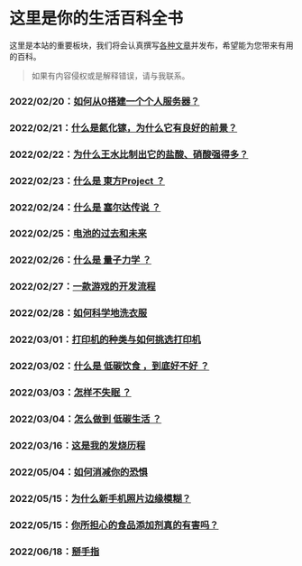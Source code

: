 # 这里是你的生活百科全书

这里是本站的重要板块，我们将会认真撰写<u>各种文章</u>并发布，希望能为您带来有用的百科。

> 如果有内容侵权或是解释错误，请与我联系。



### 2022/02/20：[如何从0搭建一个个人服务器？](/popularization/20220220.html)

### 2022/02/21：[什么是氮化镓，为什么它有良好的前景？](/popularization/20220221.html)

### 2022/02/22：[为什么王水比制出它的盐酸、硝酸强得多？](/popularization/20220222.html)

### 2022/02/23：[什么是 東方Project ？](/popularization/20220223.html)

### 2022/02/24：[什么是 塞尔达传说 ？](/popularization/20220224.html)

### 2022/02/25：[电池的过去和未来](/popularization/20220225.html)

### 2022/02/26：[什么是 量子力学 ？](/popularization/20220226.html)

### 2022/02/27：[一款游戏的开发流程](/popularization/20220227.html)

### 2022/02/28：[如何科学地洗衣服](/popularization/20220228.html)

### 2022/03/01：[打印机的种类与如何挑选打印机](/popularization/20220301.html)

### 2022/03/02：[什么是 低碳饮食 ，到底好不好 ？](/popularization/20220302.html)

### 2022/03/03：[怎样不失眠 ？](/popularization/20220303.html)

### 2022/03/04：[怎么做到 低碳生活 ？](/popularization/20220304.html)

### 2022/03/16：[这是我的发烧历程](/popularization/20220316.html)

### 2022/05/04：[如何消减你的恐惧](/blog/sotwild/20220504.html)

### 2022/05/15：[为什么新手机照片边缘模糊？](/popularization/20220515_0.html)

### 2022/05/15：[你所担心的食品添加剂真的有害吗？](/popularization/20220515_1.html)

### 2022/06/18：[掰手指](/popularization/20220618.html)
